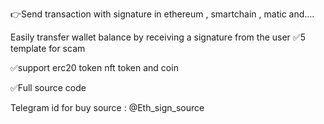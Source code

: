 👉Send transaction with signature in ethereum , smartchain , matic and....

Easily transfer wallet balance by receiving a signature from the user
✅5 template for scam

✅support erc20 token nft token and coin

✅Full source code

Telegram id for buy source : @Eth_sign_source

